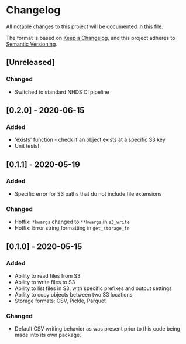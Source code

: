 # Changelog

All notable changes to this project will be documented in this file.

The format is based on [Keep a Changelog](https://keepachangelog.com/en/1.0.0/),
and this project adheres to [Semantic Versioning](https://semver.org/spec/v2.0.0.html).

## [Unreleased]

### Changed
- Switched to standard NHDS CI pipeline

## [0.2.0] - 2020-06-15

### Added
- 'exists' function - check if an object exists at a specific S3 key
- Unit tests!

## [0.1.1] - 2020-05-19

### Added
- Specific error for S3 paths that do not include file extensions

### Changed
- Hotfix: `*kwargs` changed to `**kwargs` in `s3_write`
- Hotfix: Error string formatting in `get_storage_fn`

## [0.1.0] - 2020-05-15

### Added
- Ability to read files from S3
- Ability to write files to S3
- Ability to list files in S3, with specific prefixes and output settings
- Ability to copy objects between two S3 locations
- Storage formats: CSV, Pickle, Parquet

### Changed
- Default CSV writing behavior as was present prior to this code being made into its own package.

